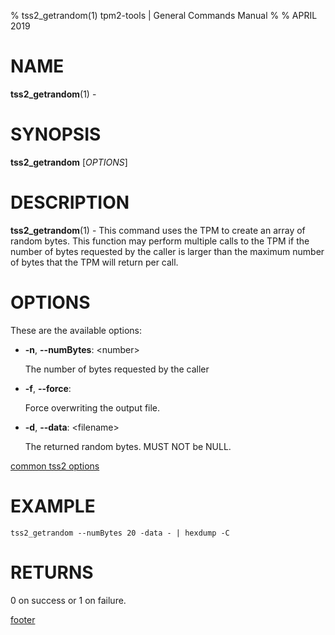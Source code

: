 % tss2_getrandom(1) tpm2-tools | General Commands Manual
%
% APRIL 2019

# NAME

**tss2_getrandom**(1) -
# SYNOPSIS

**tss2_getrandom** [*OPTIONS*]

# DESCRIPTION

**tss2_getrandom**(1) - This command uses the TPM to create an array of random bytes. This function may perform multiple calls to the TPM if the number of bytes requested by the caller is larger than the maximum number of bytes that the TPM will return per call.


# OPTIONS

These are the available options:

  * **-n**, **\--numBytes**: \<number\>

    The number of bytes requested by the caller

  * **-f**, **\--force**:

    Force overwriting the output file.

  * **-d**, **\--data**: \<filename\>

    The returned random bytes. MUST NOT be NULL.

[common tss2 options](common/tss2-options.md)

# EXAMPLE

    tss2_getrandom --numBytes 20 -data - | hexdump -C

# RETURNS

0 on success or 1 on failure.

[footer](common/footer.md)
